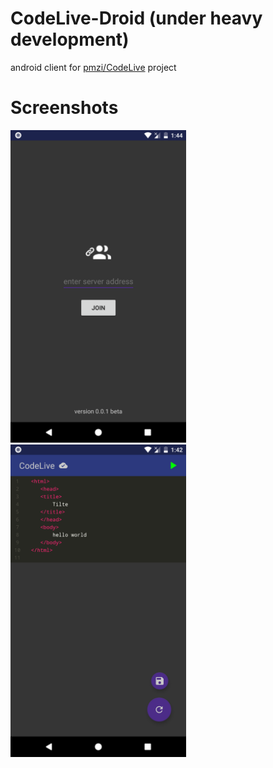 # CodeLive-Droid (under heavy development)
android client for [pmzi/CodeLive](https://github.com/pmzi/CodeLive) project

# Screenshots

<p float="left">
  <img src= "./screenshots/1.png" height=500 />
  <img src= "./screenshots/2.png" height=500 />
</p>